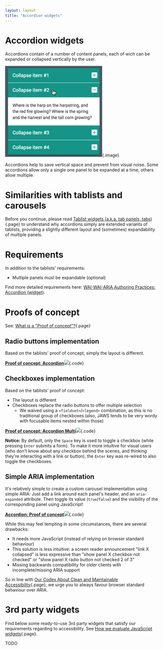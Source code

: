 ```yaml
---
layout: layout
title: "Accordion widgets"
---
```


# Accordion widgets

Accordions contain of a number of content panels, each of wich can be expanded or collapsed vertically by the user.

![Typical accordion](_media/typical-accordion.png){.image}

Accordions help to save vertical space and prevent from visual noise. Some accordions allow only a single one panel to be expanded at a time, others allow multiple.

# Similarities with tablists and carousels

Before you continue, please read [Tablist widgets (a.k.a. tab panels, tabs)](/code-examples/interactive-javascript-and-widgets/tablist-widgets--a-k-a--tab-panels--tabs-){.page} to understand why accordions simply are extended variants of tablists, providing a slightly different layout and (sometimes) expandability of multiple panels.

# Requirements

In addition to the tablists' requirements:

- Multiple panels must be expandable (optional)

Find more detailed requirements here: [WAI-WAI-ARIA Authoring Practices: Accordion (widget)](https://www.w3.org/TR/2013/WD-wai-aria-practices-20130307/#accordion).

# Proofs of concept

See: [What is a "Proof of concept"?](/code-examples/interactive-javascript-and-widgets/what-is-a-proof-of-concept){.page}

## Radio buttons implementation

Based on the tablists' proof of concept, simply the layout is different.

[**Proof of concept: Accordion**![](https://s3-us-west-2.amazonaws.com/i.cdpn.io/1279260.JOMZXE.small.5ba8271b-8d10-48c0-8617-35f3c8f511ee.png)](https://codepen.io/accessibility-developer-guide/pen/JOMZXE){.code}

## Checkboxes implementation

Based on the tablists' proof of concept:

- The layout is different
- Checkboxes replace the radio buttons to offer multiple selection
    - We waived using a `<fieldset>`/`<legend>` combination, as this is no traditional group of checkboxes (also, JAWS tends to be very wordy with focusable items nested within those)

[**Proof of concept: Accordion Multi**![](https://s3-us-west-2.amazonaws.com/i.cdpn.io/1279260.eeyKgp.small.49eaa56f-7c43-4c5d-8c57-b3020138913b.png)](https://codepen.io/accessibility-developer-guide/pen/eeyKgp){.code}

**Notice:** By default, only the `Space` key is used to toggle a checkbox (while pressing `Enter` submits a form). To make it more intuitive for visual users (who don't know about any checkbox behind the scenes, and thinking they're interacting with a link or button), the `Enter` key was re-wired to also toggle the checkboxes.

## Simple ARIA implementation

It's relatively simple to create a custom carousel implementation using simple ARIA: Just add a link around each panel's header, and an `aria-expanded` attribute. Then toggle its value (`true`/`false`) and the visibility of the corresponding panel using JavaScript!

[**Accordion: Proof of concept**![](https://s3-us-west-2.amazonaws.com/i.cdpn.io/1279260.vWpWmq.small.59afb197-3c42-4e1d-80a2-911ce179ac16.png)](https://codepen.io/accessibility-developer-guide/pen/vWpWmq){.code}

While this may feel tempting in some circumstances, there are several drawbacks:

- It needs more JavaScript (instead of relying on browser standard behaviour)
- This solution is less intuitive: a screen reader announcement "link X collapsed" is less expressive than "show panel X checkbox not checked" or "show panel X radio button not checked 2 of 3"
- Missing backwards compatibility for older clients with incomplete/missing ARIA support

So in line with [Our Codex About Clean and Maintainable Accessibility](/knowledge-about-developing-and-testing-accessible-websites/our-codex-about-clean-and-maintainable-accessibility){.page}, we urge you to always favour browser standard behaviour over ARIA.

# 3rd party widgets

Find below some ready-to-use 3rd party widgets that satisfy our requirements regarding to accessibility. See [How we evaluate JavaScript widgets](/code-examples/interactive-javascript-and-widgets/how-we-evaluate-javascript-widgets){.page}.

TODO
